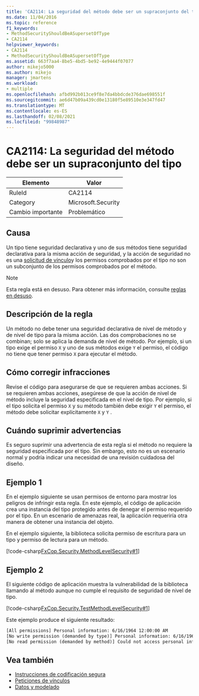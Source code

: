 ```yaml
---
title: 'CA2114: La seguridad del método debe ser un supraconjunto del tipo'
ms.date: 11/04/2016
ms.topic: reference
f1_keywords:
- MethodSecurityShouldBeASupersetOfType
- CA2114
helpviewer_keywords:
- CA2114
- MethodSecurityShouldBeASupersetOfType
ms.assetid: 663f7aa4-8be5-4bd5-be92-4e9444f07077
author: mikejo5000
ms.author: mikejo
manager: jmartens
ms.workload:
- multiple
ms.openlocfilehash: afbd992b013ce9f8e7da4bbdcde376dae698551f
ms.sourcegitcommit: ae6d47b09a439cd0e13180f5e89510e3e347fd47
ms.translationtype: MT
ms.contentlocale: es-ES
ms.lasthandoff: 02/08/2021
ms.locfileid: "99848987"
---
```

# <a name="ca2114-method-security-should-be-a-superset-of-type"></a>CA2114: La seguridad del método debe ser un supraconjunto del tipo

|Elemento|Valor|
|-|-|
|RuleId|CA2114|
|Category|Microsoft.Security|
|Cambio importante|Problemático|

## <a name="cause"></a>Causa
Un tipo tiene seguridad declarativa y uno de sus métodos tiene seguridad declarativa para la misma acción de seguridad, y la acción de seguridad no es una [solicitud de vínculo](/dotnet/framework/misc/link-demands)y los permisos comprobados por el tipo no son un subconjunto de los permisos comprobados por el método.

> [!NOTE]
> Esta regla está en desuso. Para obtener más información, consulte [reglas en desuso](fxcop-unported-deprecated-rules.md).

## <a name="rule-description"></a>Descripción de la regla
Un método no debe tener una seguridad declarativa de nivel de método y de nivel de tipo para la misma acción. Las dos comprobaciones no se combinan; solo se aplica la demanda de nivel de método. Por ejemplo, si un tipo exige el permiso `X` y uno de sus métodos exige `Y` el permiso, el código no tiene que tener permiso `X` para ejecutar el método.

## <a name="how-to-fix-violations"></a>Cómo corregir infracciones
Revise el código para asegurarse de que se requieren ambas acciones. Si se requieren ambas acciones, asegúrese de que la acción de nivel de método incluye la seguridad especificada en el nivel de tipo. Por ejemplo, si el tipo solicita el permiso `X` y su método también debe exigir `Y` el permiso, el método debe solicitar explícitamente `X` y `Y` .

## <a name="when-to-suppress-warnings"></a>Cuándo suprimir advertencias
Es seguro suprimir una advertencia de esta regla si el método no requiere la seguridad especificada por el tipo. Sin embargo, esto no es un escenario normal y podría indicar una necesidad de una revisión cuidadosa del diseño.

## <a name="example-1"></a>Ejemplo 1

En el ejemplo siguiente se usan permisos de entorno para mostrar los peligros de infringir esta regla. En este ejemplo, el código de aplicación crea una instancia del tipo protegido antes de denegar el permiso requerido por el tipo. En un escenario de amenazas real, la aplicación requeriría otra manera de obtener una instancia del objeto.

En el ejemplo siguiente, la biblioteca solicita permiso de escritura para un tipo y permiso de lectura para un método.

[!code-csharp[FxCop.Security.MethodLevelSecurity#1](../code-quality/codesnippet/CSharp/ca2114-method-security-should-be-a-superset-of-type_1.cs)]

## <a name="example-2"></a>Ejemplo 2

El siguiente código de aplicación muestra la vulnerabilidad de la biblioteca llamando al método aunque no cumple el requisito de seguridad de nivel de tipo.

[!code-csharp[FxCop.Security.TestMethodLevelSecurity#1](../code-quality/codesnippet/CSharp/ca2114-method-security-should-be-a-superset-of-type_2.cs)]

Este ejemplo produce el siguiente resultado:

```txt
[All permissions] Personal information: 6/16/1964 12:00:00 AM
[No write permission (demanded by type)] Personal information: 6/16/1964 12:00:00 AM
[No read permission (demanded by method)] Could not access personal information: Request failed.
```

## <a name="see-also"></a>Vea también

- [Instrucciones de codificación segura](/dotnet/standard/security/secure-coding-guidelines)
- [Peticiones de vínculos](/dotnet/framework/misc/link-demands)
- [Datos y modelado](/dotnet/framework/data/index)

